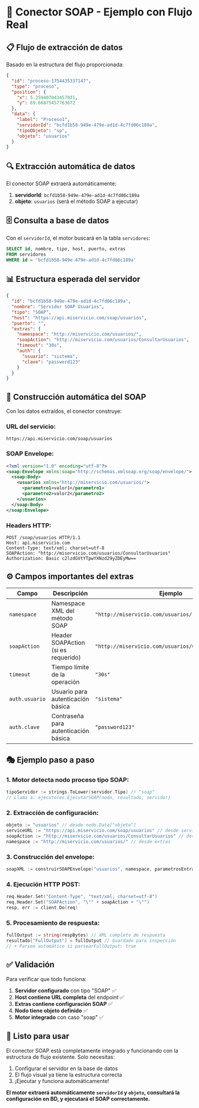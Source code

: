 # 🎯 Conector SOAP - Ejemplo con Flujo Real

## 📋 Flujo de extracción de datos

Basado en la estructura del flujo proporcionada:

```json
{
  "id": "proceso-1754435337147",
  "type": "proceso",
  "position": {
    "x": 5.259407043457031,
    "y": 69.66875457763672
  },
  "data": {
    "label": "Proceso1",
    "servidorId": "bcfd1b58-949e-479e-ad1d-4c7fd06c189a",
    "tipoObjeto": "sp",
    "objeto": "usuarios"
  }
}
```

## 🔍 Extracción automática de datos

El conector SOAP extraerá automáticamente:

1. **servidorId**: `bcfd1b58-949e-479e-ad1d-4c7fd06c189a`
2. **objeto**: `usuarios` (será el método SOAP a ejecutar)

## 🗄️ Consulta a base de datos

Con el `servidorId`, el motor buscará en la tabla `servidores`:

```sql
SELECT id, nombre, tipo, host, puerto, extras 
FROM servidores 
WHERE id = 'bcfd1b58-949e-479e-ad1d-4c7fd06c189a'
```

## 📊 Estructura esperada del servidor

```json
{
  "id": "bcfd1b58-949e-479e-ad1d-4c7fd06c189a",
  "nombre": "Servidor SOAP Usuarios",
  "tipo": "SOAP",
  "host": "https://api.miservicio.com/soap/usuarios",
  "puerto": "", 
  "extras": {
    "namespace": "http://miservicio.com/usuarios/",
    "soapAction": "http://miservicio.com/usuarios/ConsultarUsuarios",
    "timeout": "30s",
    "auth": {
      "usuario": "sistema",
      "clave": "password123"
    }
  }
}
```

## 🔧 Construcción automática del SOAP

Con los datos extraídos, el conector construye:

### URL del servicio:
```
https://api.miservicio.com/soap/usuarios
```

### SOAP Envelope:
```xml
<?xml version="1.0" encoding="utf-8"?>
<soap:Envelope xmlns:soap="http://schemas.xmlsoap.org/soap/envelope/">
  <soap:Body>
    <usuarios xmlns="http://miservicio.com/usuarios/">
      <parametro1>valor1</parametro1>
      <parametro2>valor2</parametro2>
    </usuarios>
  </soap:Body>
</soap:Envelope>
```

### Headers HTTP:
```
POST /soap/usuarios HTTP/1.1
Host: api.miservicio.com
Content-Type: text/xml; charset=utf-8
SOAPAction: "http://miservicio.com/usuarios/ConsultarUsuarios"
Authorization: Basic c2lzdGVtYTpwYXNzd29yZDEyMw==
```

## ⚙️ Campos importantes del extras

| Campo | Descripción | Ejemplo |
|-------|-------------|---------|
| `namespace` | Namespace XML del método SOAP | `"http://miservicio.com/usuarios/"` |
| `soapAction` | Header SOAPAction (si es requerido) | `"http://miservicio.com/usuarios/ConsultarUsuarios"` |
| `timeout` | Tiempo límite de la operación | `"30s"` |
| `auth.usuario` | Usuario para autenticación básica | `"sistema"` |
| `auth.clave` | Contraseña para autenticación básica | `"password123"` |

## 🎭 Ejemplo paso a paso

### 1. Motor detecta nodo proceso tipo SOAP:
```go
tipoServidor := strings.ToLower(servidor.Tipo) // "soap"
// Llama a: ejecutores.EjecutarSOAP(nodo, resultado, servidor)
```

### 2. Extracción de configuración:
```go
objeto := "usuarios" // desde nodo.Data["objeto"]
serviceURL := "https://api.miservicio.com/soap/usuarios" // desde servidor.Host
soapAction := "http://miservicio.com/usuarios/ConsultarUsuarios" // desde extras
namespace := "http://miservicio.com/usuarios/" // desde extras
```

### 3. Construcción del envelope:
```go
soapXML := construirSOAPEnvelope("usuarios", namespace, parametrosEntrada)
```

### 4. Ejecución HTTP POST:
```go
req.Header.Set("Content-Type", "text/xml; charset=utf-8")
req.Header.Set("SOAPAction", "\"" + soapAction + "\"")
resp, err := client.Do(req)
```

### 5. Procesamiento de respuesta:
```go
fullOutput := string(respBytes) // XML completo de respuesta
resultado["FullOutput"] = fullOutput // Guardado para inspección
// + Parseo automático si parsearFullOutput: true
```

## ✅ Validación

Para verificar que todo funciona:

1. **Servidor configurado** con tipo "SOAP" ✅
2. **Host contiene URL completa** del endpoint ✅  
3. **Extras contiene configuración SOAP** ✅
4. **Nodo tiene objeto definido** ✅
5. **Motor integrado** con caso "soap" ✅

## 🚀 Listo para usar

El conector SOAP está completamente integrado y funcionando con la estructura de flujo existente. Solo necesitas:

1. Configurar el servidor en la base de datos
2. El flujo visual ya tiene la estructura correcta
3. ¡Ejecutar y funciona automáticamente!

**El motor extraerá automáticamente `servidorId` y `objeto`, consultará la configuración en BD, y ejecutará el SOAP correctamente.**
